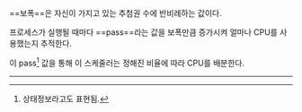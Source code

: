 
==보폭==은 자신이 가지고 있는 추첨권 수에 반비례하는 값이다.

프로세스가 실행될 때마다 ==pass==라는 값을 보폭만큼 증가시켜 얼마나 CPU를 사용했는지 추적한다.

이 pass[^1] 값을 통해 이 스케줄러는 정해진 비율에 따라 CPU를 배분한다.


---
[^1]: 상태정보라고도 표현됨.